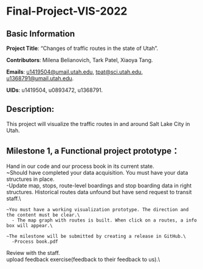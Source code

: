 # Final-Project-VIS-2022
## Basic Information
**Project Title**: “Changes of traffic routes in the state of Utah”.

**Contributors**: Milena Belianovich, Tark Patel, Xiaoya Tang.

**Emails**: u1419504@umail.utah.edu, tpat@sci.utah.edu, u1368791@umail.utah.edu.

**UIDs**: u1419504, u0893472, u1368791.

## Description: 
This project will visualize the traffic routes in and around Salt Lake City in Utah.

## Milestone 1, a Functional project prototype：
  Hand in our code and our process book in its current state.\
    ~Should have completed your data acquisition. You must have your data structures in place.\
      -Update map, stops, route-level boardings and stop boarding data in right structures. Historical routes data unfound but have send request to transit staff.\

    ~You must have a working visualization prototype. The direction and the content must be clear.\
      - The map graph with routes is built. When click on a routes, a info box will appear.\
  
    ~The milestone will be submitted by creating a release in GitHub.\
      -Process book.pdf
    
  Review with the staff.\
  upload feedback exercise(feedback to their feedback to us).\

